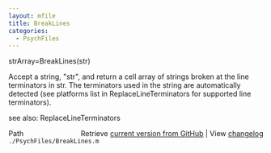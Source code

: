 ```yaml
---
layout: mfile
title: BreakLines
categories:
  - PsychFiles
---
```


strArray=BreakLines\(str\)

Accept a string, "str",  and return a cell array of strings
broken at the line terminators in str. The terminators used in the string
are automatically detected \(see platforms list in ReplaceLineTerminators
for supported line terminators\).


see also: ReplaceLineTerminators


<div class="code_header" style="text-align:right;">
  <span style="float:left;">Path&nbsp;&nbsp;</span> <span class="counter">Retrieve <a href=
  "https://raw.github.com/Psychtoolbox-3/Psychtoolbox-3/beta/./PsychFiles/BreakLines.m">current version from GitHub</a> | View <a href=
  "https://github.com/Psychtoolbox-3/Psychtoolbox-3/commits/beta/./PsychFiles/BreakLines.m">changelog</a></span>
</div>
<div class="code">
  <code>./PsychFiles/BreakLines.m</code>
</div>
